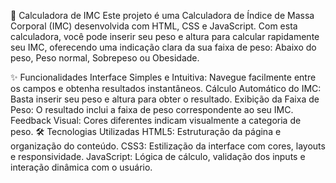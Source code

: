 🧮 Calculadora de IMC
Este projeto é uma Calculadora de Índice de Massa Corporal (IMC) desenvolvida com HTML, CSS e JavaScript. Com esta calculadora, você pode inserir seu peso e altura para calcular rapidamente seu IMC, oferecendo uma indicação clara da sua faixa de peso: Abaixo do peso, Peso normal, Sobrepeso ou Obesidade.

✨ Funcionalidades
Interface Simples e Intuitiva: Navegue facilmente entre os campos e obtenha resultados instantâneos.
Cálculo Automático do IMC: Basta inserir seu peso e altura para obter o resultado.
Exibição da Faixa de Peso: O resultado inclui a faixa de peso correspondente ao seu IMC.
Feedback Visual: Cores diferentes indicam visualmente a categoria de peso.
🛠️ Tecnologias Utilizadas
HTML5: Estruturação da página e organização do conteúdo.
CSS3: Estilização da interface com cores, layouts e responsividade.
JavaScript: Lógica de cálculo, validação dos inputs e interação dinâmica com o usuário.